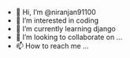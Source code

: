 - 👋 Hi, I’m @niranjan91100
- 👀 I’m interested in coding
- 🌱 I’m currently learning django
- 💞️ I’m looking to collaborate on ...
- 📫 How to reach me ...

<!---
niranjan91100/niranjan91100 is a ✨ special ✨ repository because its `README.md` (this file) appears on your GitHub profile.
You can click the Preview link to take a look at your changes.
--->
